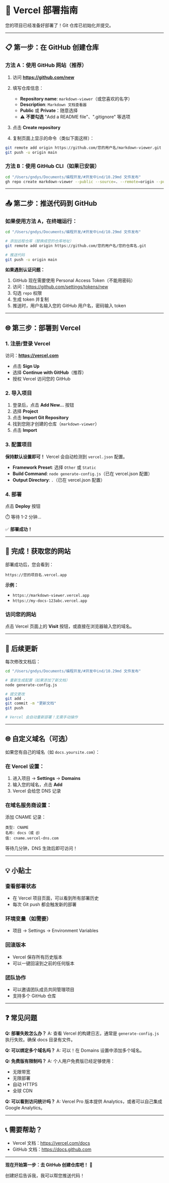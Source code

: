 # 🚀 Vercel 部署指南

您的项目已经准备好部署了！Git 仓库已初始化并提交。

---

## 📋 第一步：在 GitHub 创建仓库

### 方法 A：使用 GitHub 网站（推荐）

1. 访问 **https://github.com/new**

2. 填写仓库信息：
   - **Repository name**: `markdown-viewer`（或您喜欢的名字）
   - **Description**: `Markdown 文档查看器`
   - **Public** 或 **Private**：随意选择
   - ⚠️ **不要勾选** "Add a README file"、".gitignore" 等选项

3. 点击 **Create repository**

4. 复制页面上显示的命令（类似下面这样）：

```bash
git remote add origin https://github.com/您的用户名/markdown-viewer.git
git push -u origin main
```

### 方法 B：使用 GitHub CLI（如果已安装）

```bash
cd "/Users/gndys/Documents/编程开发/#开发中ind/10.29md 文件发布"
gh repo create markdown-viewer --public --source=. --remote=origin --push
```

---

## 📤 第二步：推送代码到 GitHub

### 如果使用方法 A，在终端运行：

```bash
cd "/Users/gndys/Documents/编程开发/#开发中ind/10.29md 文件发布"

# 添加远程仓库（替换成您的仓库地址）
git remote add origin https://github.com/您的用户名/您的仓库名.git

# 推送代码
git push -u origin main
```

**如果遇到认证问题：**

1. GitHub 现在需要使用 Personal Access Token（不能用密码）
2. 访问：https://github.com/settings/tokens/new
3. 勾选 `repo` 权限
4. 生成 token 并复制
5. 推送时，用户名输入您的 GitHub 用户名，密码输入 token

---

## 🌐 第三步：部署到 Vercel

### 1. 注册/登录 Vercel

访问：**https://vercel.com**

- 点击 **Sign Up**
- 选择 **Continue with GitHub**（推荐）
- 授权 Vercel 访问您的 GitHub

### 2. 导入项目

1. 登录后，点击 **Add New...** 按钮
2. 选择 **Project**
3. 点击 **Import Git Repository**
4. 找到您刚才创建的仓库（`markdown-viewer`）
5. 点击 **Import**

### 3. 配置项目

**保持默认设置即可！** Vercel 会自动检测到 `vercel.json` 配置。

- **Framework Preset**: 选择 `Other` 或 `Static`
- **Build Command**: `node generate-config.js`（已在 vercel.json 配置）
- **Output Directory**: `.`（已在 vercel.json 配置）

### 4. 部署

点击 **Deploy** 按钮

⏱️ 等待 1-2 分钟...

✅ **部署成功！**

---

## 🎉 完成！获取您的网站

部署成功后，您会看到：

```
https://您的项目名.vercel.app
```

**示例：**
- `https://markdown-viewer.vercel.app`
- `https://my-docs-123abc.vercel.app`

### 访问您的网站

点击 Vercel 页面上的 **Visit** 按钮，或直接在浏览器输入您的域名。

---

## 🔄 后续更新

每次修改文档后：

```bash
cd "/Users/gndys/Documents/编程开发/#开发中ind/10.29md 文件发布"

# 重新生成配置（如果添加了新文档）
node generate-config.js

# 提交更改
git add .
git commit -m "更新文档"
git push

# Vercel 会自动重新部署！无需手动操作
```

---

## 🌐 自定义域名（可选）

如果您有自己的域名（如 `docs.yoursite.com`）：

### 在 Vercel 设置：

1. 进入项目 → **Settings** → **Domains**
2. 输入您的域名，点击 **Add**
3. Vercel 会给您 DNS 记录

### 在域名服务商设置：

添加 CNAME 记录：
```
类型: CNAME
名称: docs（或 @）
值: cname.vercel-dns.com
```

等待几分钟，DNS 生效后即可访问！

---

## 💡 小贴士

### 查看部署状态
- 在 Vercel 项目页面，可以看到所有部署历史
- 每次 Git push 都会触发新的部署

### 环境变量（如需要）
- 项目 → Settings → Environment Variables

### 回滚版本
- Vercel 保存所有历史版本
- 可以一键回滚到之前的任何版本

### 团队协作
- 可以邀请团队成员共同管理项目
- 支持多个 GitHub 仓库

---

## ❓ 常见问题

**Q: 部署失败怎么办？**
A: 查看 Vercel 的构建日志，通常是 `generate-config.js` 执行失败。确保 docs 目录有文件。

**Q: 可以绑定多个域名吗？**
A: 可以！在 Domains 设置中添加多个域名。

**Q: 免费版有限制吗？**
A: 个人用户免费版已经足够使用：
- 无限带宽
- 无限部署
- 自动 HTTPS
- 全球 CDN

**Q: 可以看到访问统计吗？**
A: Vercel Pro 版本提供 Analytics，或者可以自己集成 Google Analytics。

---

## 📞 需要帮助？

- Vercel 文档：https://vercel.com/docs
- GitHub 文档：https://docs.github.com

---

**现在开始第一步：去 GitHub 创建仓库吧！** 🚀

创建好后告诉我，我可以帮您推送代码！


